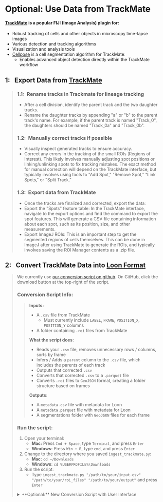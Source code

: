 # Optional: Use Data from TrackMate

#### [TrackMate](https://imagej.net/plugins/trackmate/) is a popular FIJI (Image Analysis) plugin for:

- Robust tracking of cells and other objects in microscopy time-lapse images
- Various detection and tracking algorithms
- Visualization and analysis tools
- [Cellpose](https://www.cellpose.org/) is a cell segmentation algorithm for TrackMate:
  - Enables advanced object detection directly within the TrackMate workflow

## 1:&nbsp;&nbsp;&nbsp;Export Data from [TrackMate](https://imagej.net/plugins/trackmate/)

> ### 1.1:&nbsp;&nbsp;Rename tracks in Trackmate for lineage tracking
>
> - After a cell division, identify the parent track and the two daughter tracks.
> - Rename the daughter tracks by appending "a" or "b" to the parent track's name. For example, if the parent track is named "Track_0", the daughters should be named "Track_0a" and "Track_0b".
>
> ### 1.2:&nbsp;&nbsp;Manually correct tracks if possible
>
> - Visually inspect generated tracks to ensure accuracy.
> - Correct any errors in the tracking of the small ROIs (Regions of Interest). This likely involves manually adjusting spot positions or linking/unlinking spots to fix tracking mistakes. The exact method for manual correction will depend on the TrackMate interface, but typically involves using tools to "Add Spot," "Remove Spot," "Link Spots," or "Split Track."
>
> ### 1.3:&nbsp;&nbsp;Export data from TrackMate
>
> - Once the tracks are finalized and corrected, export the data:
> - Export the "Spots" feature table: In the TrackMate interface, navigate to the export options and find the command to export the spot features. This will generate a CSV file containing information about each spot, such as its position, size, and other measurements.
> - Export ImageJ ROIs: This is an important step to get the segmented regions of cells themselves. This can be done in ImageJ after using TrackMate to generate the ROIs, and typically involves saving the ROI Manager contents as a .zip file.

## 2:&nbsp;&nbsp;&nbsp;Convert TrackMate Data into [Loon Format](./data.md)

> We currently use [our conversion script on github](https://github.com/visdesignlab/aardvark-util/blob/main/ingest_trackmate.py). On GitHub, click the download button at the top-right of the script.
>
> ### Conversion Script Info:
>
> > **Inputs:**
> >
> > - A `.csv` file from TrackMate
> >   - Must currently include `LABEL`, `FRAME`, `POSITION_X`, `POSITION_Y` columns
> > - A folder containing `.roi` files from TrackMate
> >
> > **What the script does:**
> >
> > - Reads your `.csv` file, removes unnecessary rows / columns, sorts by frame
> > - Infers / Adds a `parent` column to the `.csv` file, which includes the parents of each track
> > - Outputs that corrected `.csv`
> > - Converts that corrected `.csv` to a `.parquet` file
> > - Converts `.roi` files to `GeoJSON` format, creating a folder structure based on frames
> >
> > **Outputs:**
> >
> > - A `metadata.csv` file with metadata for Loon
> > - A `metadata.parquet` file with metadata for Loon
> > - A segmentations folder with `GeoJSON` files for each frame
>
> ### Run the script:
>
> 1. Open your terminal:
>    - **Mac:** Press `Cmd + Space`, type `Terminal`, and press `Enter`
>    - **Windows:** Press `Win + R`, type `cmd`, and press `Enter`
> 2. Change to the directory where you saved `ingest_trackmate.py`:
>    - **Mac:** `cd ~/Downloads`
>    - **Windows:** `cd %USERPROFILE%\Downloads`
> 3. Run the script:
>    - Type `ingest_trackmate.py "/path/to/your/input.csv" "/path/to/your/roi_files" "/path/to/your/output"` and press `Enter`
>
> <details>
>
> <summary>**Optional:** New Conversion Script with User Interface</summary>
> ### Download our <a href="/convert_trackmate.py" download="convert_trackmate.py">new conversion script &#8595;</a>
> ### Run the script:
> 1. Open your terminal:
>    - **Mac:** Press `Cmd + Space`, type `Terminal`, and press `Enter`
>    - **Windows:** Press `Win + R`, type `cmd`, and press `Enter`
> 2. Change to the directory where you saved `convert_trackmate.py`:
>    - **Mac:** `cd ~/Downloads`
>    - **Windows:** `cd %USERPROFILE%\Downloads`
> 3. Run the script:
>    - Type `python convert_trackmate.py` and press `Enter`
> 4. Follow the on-screen instructions to convert your TrackMate data to Loon format
> </details>

<!-- TODO: point to something that exists -->
<!-- ## 3:&nbsp;&nbsp;&nbsp;Upload Formatted Data to Loon


> ### See: [Local Loon Upload](./quickstart.md)
>
> ### Option 2: [Server Upload](./loon-wrappers.md) -->
